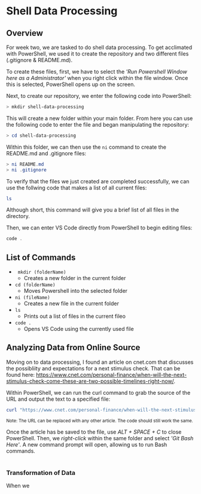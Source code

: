 # Shell Data Processing

## Overview
For week two, we are tasked to do shell data processing. To get acclimated with PowerShell, we used it to create the repository and two different files (.gitignore & README.md).

To create these files, first, we have to select the <i>'Run Powershell Window here as a Administrator'</i> when you right click within the file window. Once this is selected, PowerShell opens up on the screen.

Next, to create our repository, we enter the following code into PowerShell:

```Powershell
> mkdir shell-data-processing
```

This will create a new folder within your main folder. From here you can use the following code to enter the file and began manipulating the repository:

```Powershell
> cd shell-data-processing
```

Within this folder, we can then use the ```ni``` command to create the README.md and .gitignore files:

```Powershell
> ni README.md
> ni .gitignore
```

To verify that the files we just created are completed successfully, we can use the follwing code that makes a list of all current files:

```Powershell
ls 
```

Although short, this command will give you a brief list of all files in the directory.

Then, we can enter VS Code directly from PowerShell to begin editing files:

```Powershell
code .
```

## List of Commands
- ``` mkdir (folderName)```
    - Creates a new folder in the current folder
- ``` cd (folderName) ```
    - Moves Powershell into the selected folder
-  ``` ni (fileName) ```
    - Creates a new file in the current folder
- ``` ls ```
    - Prints out a list of files in the current fileo
- ``` code . ```
    - Opens VS Code using the currently used file

## Analyzing Data from Online Source

Moving on to data processing, I found an article on cnet.com that discusses the possibliity and expectations for a next stimulus check. That can be found here: https://www.cnet.com/personal-finance/when-will-the-next-stimulus-check-come-these-are-two-possible-timelines-right-now/.

Within PowerShell, we can run the curl command to grab the source of the URL and output the text to a specified file:

```PowerShell
curl "https://www.cnet.com/personal-finance/when-will-the-next-stimulus-check-come-these-are-two-possible-timelines-right-now/" -O "data.txt"
```
<sub>Note: The URL can be replaced with any other article. The code should still work the same.</sub>

Once the article has be saved to the file, use <i>ALT + SPACE + C</i> to close PowerShell. Then, we <i>right-click</i> within the same folder and select <i>'Git Bash Here'</i>. A new command prompt will open, allowing us to run Bash commands.
<br></br>
### Transformation of Data

When we 


